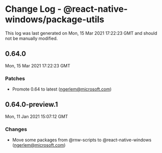 # Change Log - @react-native-windows/package-utils

This log was last generated on Mon, 15 Mar 2021 17:22:23 GMT and should not be manually modified.

<!-- Start content -->

## 0.64.0

Mon, 15 Mar 2021 17:22:23 GMT

### Patches

- Promote 0.64 to latest (ngerlem@microsoft.com)

## 0.64.0-preview.1

Mon, 11 Jan 2021 15:07:12 GMT

### Changes

- Move some packages from @rnw-scripts to @react-native-windows (ngerlem@microsoft.com)
